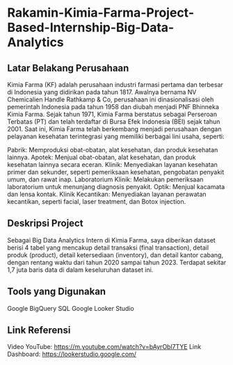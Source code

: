 # Rakamin-Kimia-Farma-Project-Based-Internship-Big-Data-Analytics

## Latar Belakang Perusahaan

Kimia Farma (KF) adalah perusahaan industri farmasi pertama dan terbesar di Indonesia yang didirikan pada tahun 1817. Awalnya bernama NV Chemicalien Handle Rathkamp & Co, perusahaan ini dinasionalisasi oleh pemerintah Indonesia pada tahun 1958 dan diubah menjadi PNF Bhinneka Kimia Farma. Sejak tahun 1971, Kimia Farma berstatus sebagai Perseroan Terbatas (PT) dan telah terdaftar di Bursa Efek Indonesia (BEI) sejak tahun 2001. Saat ini, Kimia Farma telah berkembang menjadi perusahaan dengan pelayanan kesehatan terintegrasi yang memiliki berbagai lini usaha, seperti:

Pabrik: Memproduksi obat-obatan, alat kesehatan, dan produk kesehatan lainnya.
Apotek: Menjual obat-obatan, alat kesehatan, dan produk kesehatan lainnya secara eceran.
Klinik: Menyediakan layanan kesehatan primer dan sekunder, seperti pemeriksaan kesehatan, pengobatan penyakit umum, dan rawat inap.
Laboratorium Klinik: Melakukan pemeriksaan laboratorium untuk menunjang diagnosis penyakit.
Optik: Menjual kacamata dan lensa kontak.
Klinik Kecantikan: Menyediakan layanan perawatan kecantikan, seperti facial, laser treatment, dan Botox injection.

## Deskripsi Project

Sebagai Big Data Analytics Intern di Kimia Farma, saya diberikan dataset berisi 4 tabel yang mencakup detail transaksi (final transaction), detail produk (product), detail ketersediaan (inventory), dan detail kantor cabang, dengan rentang waktu dari tahun 2020 sampai tahun 2023. Terdapat sekitar 1,7 juta baris data di dalam keseluruhan dataset ini.

## Tools yang Digunakan

Google BigQuery SQL
Google Looker Studio

## Link Referensi

Video YouTube: https://m.youtube.com/watch?v=bAyrObl7TYE
Link Dashboard: https://lookerstudio.google.com/
